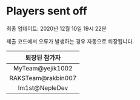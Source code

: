 # Players sent off
최종 업데이트: 2020년 12월 10일 19시 22분


제출 코드에서 오류가 발생하는 경우 자동으로 퇴장됩니다.


| 퇴장된 참가자 |
|:---:|
| MyTeam@yejik1002 |
| RAKSTeam@rakbin007 |
| Im1st@NepleDev |